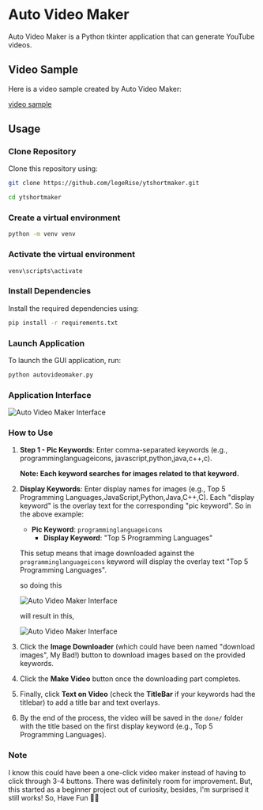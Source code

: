 # Auto Video Maker

Auto Video Maker is a Python tkinter application that can generate YouTube videos.

## Video Sample
Here is a video sample created by Auto Video Maker:

[video sample](https://github.com/legerise/ytshortmaker/raw/master/done/Top%205%20Programming%20Languages.mp4)


## Usage 

### Clone Repository

Clone this repository using:

```bash
git clone https://github.com/legeRise/ytshortmaker.git
```

```bash
cd ytshortmaker
```

### Create a virtual environment

```bash
python -m venv venv
```

### Activate the virtual environment

```bash
venv\scripts\activate
```

### Install Dependencies

Install the required dependencies using:

```bash
pip install -r requirements.txt
```

### Launch Application

To launch the GUI application, run:

```bash
python autovideomaker.py
```

### Application Interface

![Auto Video Maker Interface](https://github.com/legerise/ytshortmaker/raw/master/assets/interface.png)

### How to Use

1. **Step 1 - Pic Keywords**: Enter comma-separated keywords (e.g., programminglanguageicons, javascript,python,java,c++,c). 

   **Note: Each keyword searches for images related to that keyword.**
   


2. **Display Keywords**: Enter display names for images (e.g., Top 5 Programming Languages,JavaScript,Python,Java,C++,C). Each "display keyword" is the overlay text for the corresponding "pic keyword". So in the above example:

   - **Pic Keyword**: `programminglanguageicons`
     - **Display Keyword**: "Top 5 Programming Languages"

   This setup means that image downloaded against the  `programminglanguageicons` keyword will display the overlay text "Top 5 Programming Languages".

   so doing this
   
   ![Auto Video Maker Interface](https://github.com/legerise/ytshortmaker/raw/master/assets/instruction.png)

   will result in this,

   ![Auto Video Maker Interface](https://github.com/legerise/ytshortmaker/raw/master/assets/result.png)
   
4. Click the **Image Downloader** (which could have been named "download images", My Bad!) button to download images based on the provided keywords.

5. Click the **Make Video** button once the downloading part completes.

6. Finally, click **Text on Video** (check the **TitleBar** if your keywords had the titlebar)  to add a title bar and text overlays.

7. By the end of the process, the video will be saved in the `done/` folder with the title based on the first display keyword (e.g., Top 5 Programming Languages). 

### Note

I know this could have been a one-click video maker instead of having to click through 3-4 buttons. There was definitely room for improvement. But, this started as a beginner project out of curiosity, besides, I'm surprised it still works! So, Have Fun 🤷‍♂️


